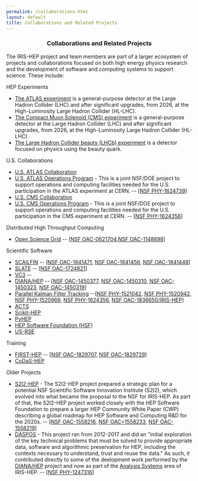 ```yaml
---
permalink: /collaborations.html
layout: default
title: Collaborations and Related Projects
---
```

<center> 
<h3>Collaborations and Related Projects</h3>
</center>

The IRIS-HEP project and team members are part of a larger ecosystem of 
projects and collaborations focused on both high energy physics research and 
the development of software and computing systems to support science. These 
include:

HEP Experiments

  * [The ATLAS experiment](https://home.cern/science/experiments/atlas) is a general-purpose detector at the Large Hadron Collider (LHC) and after significant upgrades, from 2026, at the High-Luminosity Large Hadron Collider (HL-LHC).
  * [The Compact Muon Solenoid (CMS) experiment](https://home.cern/science/experiments/cms) is a general-purpose detector at the Large Hadron Collider (LHC) and after significant upgrades, from 2026, at the High-Luminosity Large Hadron Collider (HL-LHC).
  * [The Large Hadron Collider beauty (LHCb) experiment](https://home.cern/science/experiments/lhcb) is a detector focused on physics using the beauty quark. 

U.S. Collaborations

  * [U.S. ATLAS Collaboration](https://po.usatlas.bnl.gov/)
  * [U.S. ATLAS Operations Program](https://po.usatlas.bnl.gov/programoffice/op.php) - This is a joint NSF/DOE project to support operations and computing facilities needed for the U.S. participation in the ATLAS experiment at CERN. -- [[NSF PHY-1624739](https://www.nsf.gov/awardsearch/showAward?AWD_ID=1624739)]
  * [U.S. CMS Collaboration](https://uscms.org/index.shtml)
  * [U.S. CMS Operations Program](https://uscms.org/uscms_at_work/rpo/index.shtml) - This is a joint NSF/DOE project to support operations and computing facilities needed for the U.S. participation in the CMS experiment at CERN. -- [[NSF PHY-1624356](https://www.nsf.gov/awardsearch/showAward?AWD_ID=1624356&HistoricalAwards=false)]

Distributed High Throughput Computing

  * [Open Science Grid](https://opensciencegrid.org/) -- [[NSF OAC-0621704](https://www.nsf.gov/awardsearch/showAward?AWD_ID=0621704&HistoricalAwards=false),[NSF OAC-1148698](https://www.nsf.gov/awardsearch/showAward?AWD_ID=1148698&HistoricalAwards=false)]

Scientific Software

  * [SCAILFIN](https://scailfin.github.io/) -- [[NSF OAC-1841471](https://www.nsf.gov/awardsearch/showAward?AWD_ID=1841471&HistoricalAwards=false), [NSF OAC-1841456](https://www.nsf.gov/awardsearch/showAward?AWD_ID=1841456&HistoricalAwards=false), [NSF OAC-1841448](https://www.nsf.gov/awardsearch/showAward?AWD_ID=1841448&HistoricalAwards=false)]
  * [SLATE](https://slateci.io) -- [[NSF OAC-1724821](https://www.nsf.gov/awardsearch/showAward?AWD_ID=1724821&HistoricalAwards=false)]
  * [VC3](https://www.virtualclusters.org) -- 
  * [DIANA/HEP](http://diana-hep.org/) -- [[NSF OAC-1450377](https://www.nsf.gov/awardsearch/showAward?AWD_ID=1450377&HistoricalAwards=false), [NSF OAC-1450310](https://www.nsf.gov/awardsearch/showAward?AWD_ID=1450310&HistoricalAwards=false), [NSF OAC-1450323](https://www.nsf.gov/awardsearch/showAward?AWD_ID=1450323&HistoricalAwards=false), [NSF OAC-1450319](https://www.nsf.gov/awardsearch/showAward?AWD_ID=1450319&HistoricalAwards=false)]
  * [Parallel Kalman Filter Tracking](http://trackreco.github.io/) --[[NSF PHY-1521042](https://www.nsf.gov/awardsearch/showAward?AWD_ID=1521042&HistoricalAwards=false), [NSF PHY-1520942](https://www.nsf.gov/awardsearch/showAward?AWD_ID=1520942&HistoricalAwards=false), [NSF PHY-1520969](https://www.nsf.gov/awardsearch/showAward?AWD_ID=1520969&HistoricalAwards=false), [NSF PHY-1624356](https://www.nsf.gov/awardsearch/showAward?AWD_ID=1624356&HistoricalAwards=false), [NSF OAC-1836650/IRIS-HEP](https://www.nsf.gov/awardsearch/showAward?AWD_ID=1836650&HistoricalAwards=false)] 
  * [ACTS](https://gitlab.cern.ch/acts)
  * [Scikit-HEP](http://scikit-hep.org)
  * [PyHEP](https://hepsoftwarefoundation.org/workinggroups/pyhep.html)
  * [HEP Software Foundation (HSF)](https://hepsoftwarefoundation.org)
  * [US-RSE](http://us-rse.org)

Training

  * [FIRST-HEP](http://first-hep.org/) -- [[NSF OAC-1829707](https://www.nsf.gov/awardsearch/showAward?AWD_ID=1829707&HistoricalAwards=false), [NSF OAC-1829729](https://www.nsf.gov/awardsearch/showAward?AWD_ID=1829729&HistoricalAwards=false)]
  * [CoDaS-HEP](http://codas-hep.org/) 

Older Projects

  * [S2I2-HEP](http://s2i2-hep.org/) - The S2I2-HEP project prepared a strategic plan for a potential NSF Scientific Software Innovation Institute (S2I2), which evolved into what became the proposal to the NSF for IRIS-HEP. As part of that, the S2I2-HEP project worked closely with the HEP Software Foundation to prepare a larger HEP Community White Paper (CWP) describing a global roadmap for HEP Software and Computing R&D for the 2020s. -- [[NSF OAC-1558216](https://www.nsf.gov/awardsearch/showAward?AWD_ID=1558216&HistoricalAwards=false), [NSF OAC=1558233](https://www.nsf.gov/awardsearch/showAward?AWD_ID=1558233&HistoricalAwards=false), [NSF OAC-1558219](https://www.nsf.gov/awardsearch/showAward?AWD_ID=1558219&HistoricalAwards=false)]
  * [DASPOS](http://daspos.org/) - This project ran from 2012-2017 and did an "initial exploration of the key technical problems that must be solved to provide appropriate data, software and algorithmic preservation for HEP, including the contexts necessary to understand, trust and reuse the data." As such, it contributed directly to some of the deelopment work performed by the [DIANA/HEP](http://diana-hep.org/) project and now as part of the [Analysis Systems](/as) area of IRIS-HEP. -- [[NSF PHY-1247316](https://www.nsf.gov/awardsearch/showAward?AWD_ID=1247316)]


